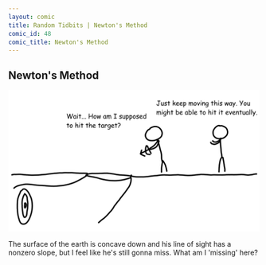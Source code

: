 ```yaml
---
layout: comic
title: Random Tidbits | Newton's Method
comic_id: 48
comic_title: Newton's Method
---
```


## Newton's Method

![](/assets/images/48.png)

The surface of the earth is concave down and his line of sight has a nonzero slope, but I feel like he's still gonna miss. What am I 'missing' here?
